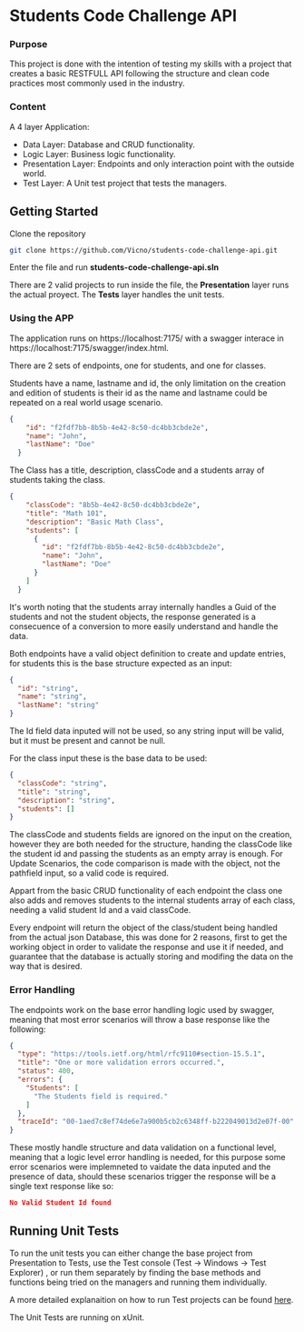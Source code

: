 # Students Code Challenge API

### Purpose

This project is done with the intention of testing my skills with a project that creates a basic RESTFULL API following the structure and clean code practices most commonly used in the industry.

### Content 

A 4 layer Application:

- Data Layer: Database and CRUD functionality.
- Logic Layer: Business logic functionality.
- Presentation Layer: Endpoints and only interaction point with the outside world.
- Test Layer: A Unit test project that tests the managers.

## Getting Started

Clone the repository 

```bash
git clone https://github.com/Vicno/students-code-challenge-api.git
```

Enter the file and run **students-code-challenge-api.sln**

There are 2 valid projects to run inside the file, the **Presentation** layer runs the actual proyect.
The **Tests** layer handles the unit tests. 

### Using the APP

The application runs on https://localhost:7175/ with a swagger interace in https://localhost:7175/swagger/index.html.

There are 2 sets of endpoints, one for students, and one for classes.

Students have a name, lastname and id, the only limitation on the creation and edition of students is their id as the name and lastname could be repeated on a real world usage scenario.

```json
{
    "id": "f2fdf7bb-8b5b-4e42-8c50-dc4bb3cbde2e",
    "name": "John",
    "lastName": "Doe"
  }
```

The Class has a title, description, classCode and a students array of students taking the class.

```json
{
    "classCode": "8b5b-4e42-8c50-dc4bb3cbde2e",
    "title": "Math 101",
    "description": "Basic Math Class",
    "students": [
      {
        "id": "f2fdf7bb-8b5b-4e42-8c50-dc4bb3cbde2e",
        "name": "John",
        "lastName": "Doe"
      }
    ]
  }
```

It's worth noting that the students array internally handles a Guid of the students and not the student objects, the response generated is a consecuence of a conversion to more easily understand and handle the data.

Both endpoints have a valid object definition to create and update entries, for students this is the base structure expected as an input:

```json
{
  "id": "string",
  "name": "string",
  "lastName": "string"
}
```
The Id field data inputed will not be used, so any string input will be valid, but it must be present and cannot be null.

For the class input these is the base data to be used:

```json
{
  "classCode": "string",
  "title": "string",
  "description": "string",
  "students": []
}
```

The classCode and students fields are ignored on the input on the creation, however they are both needed for the structure, handing the classCode like the student id and passing the students as an empty array is enough. For Update Scenarios, the code comparison is made with the object, not the pathfield input, so a valid code is required.

Appart from the basic CRUD functionality of each endpoint the class one also adds and removes students to the internal students array of each class, needing a valid student Id and a vaid classCode.

Every endpoint will return the object of the class/student being handled from the actual json Database, this was done for 2 reasons, first to get the working object in order to validate the response and use it if needed, and guarantee that the database is actually storing and modifing the data on the way that is desired.


### Error Handling

The endpoints work on the base error handling logic used by swagger, meaning that most error scenarios will throw a base response like the following:

```json
{
  "type": "https://tools.ietf.org/html/rfc9110#section-15.5.1",
  "title": "One or more validation errors occurred.",
  "status": 400,
  "errors": {
    "Students": [
      "The Students field is required."
    ]
  },
  "traceId": "00-1aed7c8ef74de6e7a900b5cb2c6348ff-b222049013d2e07f-00"
}
```

These mostly handle structure and data validation on a functional level, meaning that a logic level error handling is needed, for this purpose some error scenarios were implemneted to vaidate the data inputed and the presence of data, should these scenarios trigger the response will be a single text response like so:

```json
No Valid Student Id found
```

## Running Unit Tests

To run the unit tests you can either change the base project from Presentation to Tests, use the Test console (Test -> Windows -> Test Explorer) , or run them separately by finding the base methods and functions being tried on the managers and running them individually.

A more detailed explanaition on how to run Test projects can be found [here](https://medium.com/@gabrielkerekes/unit-testing-in-c-basics-8493d936dbff).

The Unit Tests are running on xUnit.




